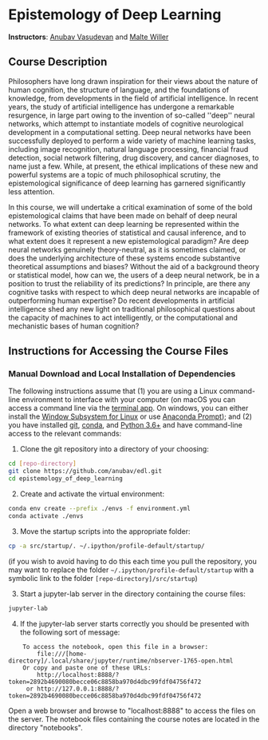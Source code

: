 # Epistemology of Deep Learning

**Instructors**: [Anubav Vasudevan](mailto:anubav@uchicago.com?subject=Epistemology%20of%20Deep%20Learning) and [Malte Willer](mailto:willer@uchicago.com?subject=Epistemology%20of%20Deep%20Learning)


## Course Description

Philosophers have long drawn inspiration for their views about the nature of human cognition, the structure of language, and the foundations of knowledge, from developments in the field of artificial intelligence. In recent years, the study of artificial intelligence has undergone a remarkable resurgence, in large part owing to the invention of so-called ''deep'' neural networks, which attempt to instantiate models of cognitive neurological development in a computational setting. Deep neural networks have been successfully deployed to perform a wide variety of machine learning tasks, including image recognition, natural language processing, financial fraud detection, social network filtering, drug discovery, and cancer diagnoses, to name just a few. While, at present, the ethical implications of these new and powerful systems are a topic of much philosophical scrutiny, the epistemological significance of deep learning has garnered significantly less attention.

In this course, we will undertake a critical examination of some of the bold epistemological claims that have been made on behalf of deep neural networks. To what extent can deep learning be represented within the framework of existing theories of statistical and causal inference, and to what extent does it represent a new epistemological paradigm? Are deep neural networks genuinely theory-neutral, as it is sometimes claimed, or does the underlying architecture of these systems encode substantive theoretical assumptions and biases? Without the aid of a background theory or statistical model, how can we, the users of a deep neural network, be in a position to trust the reliability of its predictions? In principle, are there any cognitive tasks with respect to which deep neural networks are incapable of outperforming human expertise? Do recent developments in artificial intelligence shed any new light on traditional philosophical questions about the capacity of machines to act intelligently, or the computational and mechanistic bases of human cognition? 

## Instructions for Accessing the Course Files

### Manual Download and Local Installation of Dependencies

The following instructions assume that (1) you are using a Linux command-line environment to interface with your computer (on macOS you can access a command line via the [terminal app](https://support.apple.com/guide/terminal/welcome/mac). On windows, you can either install the [Window Subsystem for Linux](https://docs.microsoft.com/en-us/windows/wsl/install-win10) or use [Anaconda Prompt](https://problemsolvingwithpython.com/01-Orientation/01.03-Installing-Anaconda-on-Windows/)); and (2) you have installed [git](https://git-scm.com/), [conda](https://docs.conda.io/en/latest/), and [Python 3.6+](https://www.python.org/) and have command-line access to the relevant commands:

1. Clone the git repository into a directory of your choosing:
```sh
cd [repo-directory]
git clone https://github.com/anubav/edl.git
cd epistemology_of_deep_learning
```

2. Create and activate the virtual environment:
```sh
conda env create --prefix ./envs -f environment.yml
conda activate ./envs
```

3. Move the startup scripts into the appropriate folder:

```sh
cp -a src/startup/. ~/.ipython/profile-default/startup/
```

(if you wish to avoid having to do this each time you pull the repository, you may want to replace the folder `~/.ipython/profile-default/startup` with a symbolic link to the folder `[repo-directory]/src/startup`)

3. Start a jupyter-lab server in the directory containing the course files:
```sh
jupyter-lab
```

4. If the jupyter-lab server starts correctly you should be presented with the following sort of message:
```
    To access the notebook, open this file in a browser:
        file:///[home-directory]/.local/share/jupyter/runtime/nbserver-1765-open.html
    Or copy and paste one of these URLs:
        http://localhost:8888/?token=2892b4690080becce06c8858ba970d4dbc99fdf04756f472
     or http://127.0.0.1:8888/?token=2892b4690080becce06c8858ba970d4dbc99fdf04756f472
```
Open a web browser and browse to "localhost:8888" to access the files on the server. The notebook files containing the course notes are located in the directory "notebooks".  
